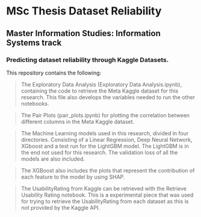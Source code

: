 # MSc Thesis Dataset Reliability

## Master Information Studies: Information Systems track

### Predicting dataset reliability through Kaggle Datasets.

This repository contains the following:

> The Exploratory Data Analysis (Exploratory Data Analysis.ipynb), containing the code to retrieve the Meta Kaggle dataset for this research. This file also develops the variables needed to run the other notebooks.

> The Pair Plots (pair_plots.ipynb) for plotting the correlation between different columns in the Meta Kaggle dataset.

> The Machine Learning models used in this research, divided in four directories. Consisting of a Linear Regression, Deep Neural Network, XGboost and a test run for the LightGBM model. The LightGBM is in the end not used for this research. The validation loss of all the models are also included.

> The XGBoost also includes the plots that represent the contribution of each feature to the model by using SHAP.

> The UsabilityRating from Kaggle can be retrieved with the Retrieve Usability Rating notebook. This is a experimental piece that was used for trying to retrieve the UsabilityRating from each dataset as this is not provided by the Kaggle API.
